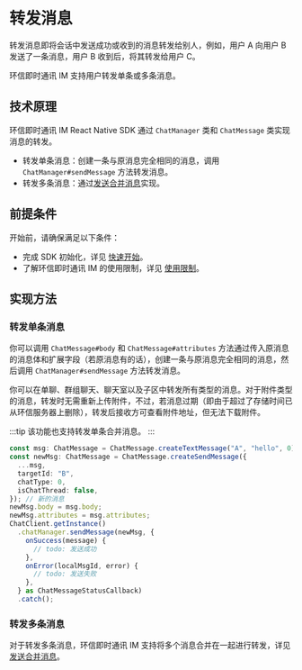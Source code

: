 # 转发消息

转发消息即将会话中发送成功或收到的消息转发给别人，例如，用户 A 向用户 B 发送了一条消息，用户 B 收到后，将其转发给用户 C。

环信即时通讯 IM 支持用户转发单条或多条消息。

## 技术原理

环信即时通讯 IM React Native SDK 通过 `ChatManager` 类和 `ChatMessage` 类实现消息的转发。

- 转发单条消息：创建一条与原消息完全相同的消息，调用 `ChatManager#sendMessage` 方法转发消息。
- 转发多条消息：通过[发送合并消息](message_send_receive.html#发送和接收合并消息)实现。

## 前提条件

开始前，请确保满足以下条件：

- 完成 SDK 初始化，详见 [快速开始](quickstart.html)。
- 了解环信即时通讯 IM 的使用限制，详见 [使用限制](/product/limitation.html)。

## 实现方法

### 转发单条消息

你可以调用 `ChatMessage#body` 和 `ChatMessage#attributes` 方法通过传入原消息的消息体和扩展字段（若原消息有的话），创建一条与原消息完全相同的消息，然后调用 `ChatManager#sendMessage` 方法转发消息。

你可以在单聊、群组聊天、聊天室以及子区中转发所有类型的消息。对于附件类型的消息，转发时无需重新上传附件，不过，若消息过期（即由于超过了存储时间已从环信服务器上删除），转发后接收方可查看附件地址，但无法下载附件。

:::tip
该功能也支持转发单条合并消息。
:::

```typescript
const msg: ChatMessage = ChatMessage.createTextMessage("A", "hello", 0); // 原来的消息
const newMsg: ChatMessage = ChatMessage.createSendMessage({
  ...msg,
  targetId: "B",
  chatType: 0,
  isChatThread: false,
}); // 新的消息
newMsg.body = msg.body;
newMsg.attributes = msg.attributes;
ChatClient.getInstance()
  .chatManager.sendMessage(newMsg, {
    onSuccess(message) {
      // todo: 发送成功
    },
    onError(localMsgId, error) {
      // todo: 发送失败
    },
  } as ChatMessageStatusCallback)
  .catch();
```

### 转发多条消息

对于转发多条消息，环信即时通讯 IM 支持将多个消息合并在一起进行转发，详见[发送合并消息](message_send_receive.html#发送和接收合并消息)。








